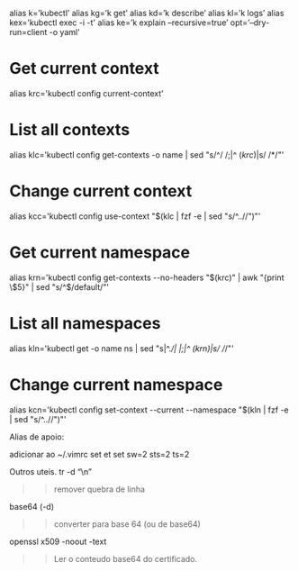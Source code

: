 alias k=’kubectl’
alias kg=’k get’
alias kd=’k describe’
alias kl=’k logs’
alias kex='kubectl exec -i -t'
alias ke=’k explain –recursive=true’
opt=’–dry-run=client -o yaml’

# Get current context
alias krc='kubectl config current-context'
# List all contexts
alias klc='kubectl config get-contexts -o name | sed "s/^/  /;\|^  $(krc)$|s/ /*/"'
# Change current context
alias kcc='kubectl config use-context "$(klc | fzf -e | sed "s/^..//")"'

# Get current namespace
alias krn='kubectl config get-contexts --no-headers "$(krc)" | awk "{print \$5}" | sed "s/^$/default/"'
# List all namespaces
alias kln='kubectl get -o name ns | sed "s|^.*/|  |;\|^  $(krn)$|s/ /*/"'
# Change current namespace
alias kcn='kubectl config set-context --current --namespace "$(kln | fzf -e | sed "s/^..//")"'

Alias de apoio:

adicionar ao ~/.vimrc
set et
set sw=2 sts=2 ts=2

Outros uteis.
tr -d “\n”
>> remover quebra de linha

base64 (-d)
>> converter para base 64 (ou de base64)

openssl x509 -noout -text
>> Ler o conteudo base64 do certificado.